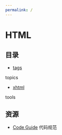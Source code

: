 ```yaml
---
permalink: /
---
```


# HTML

## 目录

- [tags](tags/index.md)

topics

- [xhtml](xhtml.md)

tools

<!-- - [Emmet](emmet.md) -->

## 资源

- [Code Guide](http://codeguide.co) 代码规范
